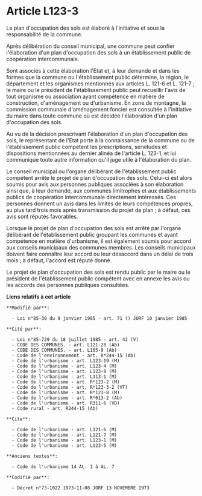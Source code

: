# Article L123-3

Le plan d'occupation des sols est élaboré à l'initiative et sous la responsabilité de la commune.

Après délibération du conseil municipal, une commune peut confier l'élaboration d'un plan d'occupation des sols à un
établissement public de coopération intercommunale.

Sont associés à cette élaboration l'Etat et, à leur demande et dans les formes que la commune ou l'établissement public
détermine, la région, le département et les organismes mentionnés aux articles L. 121-6 et L. 121-7 ; le maire ou le
président de l'établissement public peut recueillir l'avis de tout organisme ou association ayant compétence en matière de
construction, d'aménagement ou d'urbanisme. En zone de montagne, la commission communale d'aménagement foncier est consultée
à l'initiative du maire dans toute commune où est décidée l'élaboration d'un plan d'occupation des sols.

Au vu de la décision prescrivant l'élaboration d'un plan d'occupation des sols, le représentant de l'Etat porte à la
connaissance de la commune ou de l'établissement public compétent les prescriptions, servitudes et dispositions mentionnées
au dernier alinéa de l'article L. 123-1, et lui communique toute autre information qu'il juge utile à l'élaboration du plan.

Le conseil municipal ou l'organe délibérant de l'établissement public compétent arrête le projet de plan d'occupation des
sols. Celui-ci est alors soumis pour avis aux personnes publiques associées à son élaboration ainsi que, à leur demande, aux
communes limitrophes et aux établissements publics de coopération intercommunale directement intéressés. Ces personnes
donnent un avis dans les limites de leurs compétences propres, au plus tard trois mois après transmission du projet de plan ;
à défaut, ces avis sont réputés favorables.

Lorsque le projet de plan d'occupation des sols est arrêté par l'organe délibérant de l'établissement public groupant les
communes et ayant compétence en matière d'urbanisme, il est également soumis pour accord aux conseils municipaux des communes
membres. Les conseils municipaux doivent faire connaître leur accord ou leur désaccord dans un délai de trois mois ; à
défaut, l'accord est réputé donné.

Le projet de plan d'occupation des sols est rendu public par le maire ou le président de l'établissement public compétent
avec en annexe les avis ou les accords des personnes publiques consultées.

**Liens relatifs à cet article**

	**Modifié par**:

	  - Loi n°85-30 du 9 janvier 1985 - art. 71 () JORF 10 janvier 1985

	**Cité par**:

	  - Loi n°85-729 du 18 juillet 1985 - art. 42 (V)
	  - CODE DES COMMUNES. - art. L121-28 (Ab)
	  - CODE DES COMMUNES. - art. L165-9 (Ab)
	  - Code de l'environnement - art. R*244-15 (Ab)
	  - Code de l'urbanisme - art. L123-19 (M)
	  - Code de l'urbanisme - art. L123-4 (M)
	  - Code de l'urbanisme - art. L123-8 (M)
	  - Code de l'urbanisme - art. L313-1 (M)
	  - Code de l'urbanisme - art. R*123-2 (M)
	  - Code de l'urbanisme - art. R*123-3-2 (VT)
	  - Code de l'urbanisme - art. R*123-8 (M)
	  - Code de l'urbanisme - art. R*613-2 (Ab)
	  - Code de l'urbanisme - art. R311-6 (VD)
	  - Code rural - art. R244-15 (Ab)

	**Cite**:

	  - Code de l'urbanisme - art. L121-6 (M)
	  - Code de l'urbanisme - art. L121-7 (M)
	  - Code de l'urbanisme - art. L123-1 (M)
	  - Code de l'urbanisme - art. L123-5 (M)

	**Anciens textes**:

	  - Code de l'urbanisme 14 AL. 1 à AL. 7

	**Codifié par**:

	  - Décret n°73-1022 1973-11-08 JORF 13 NOVEMBRE 1973
